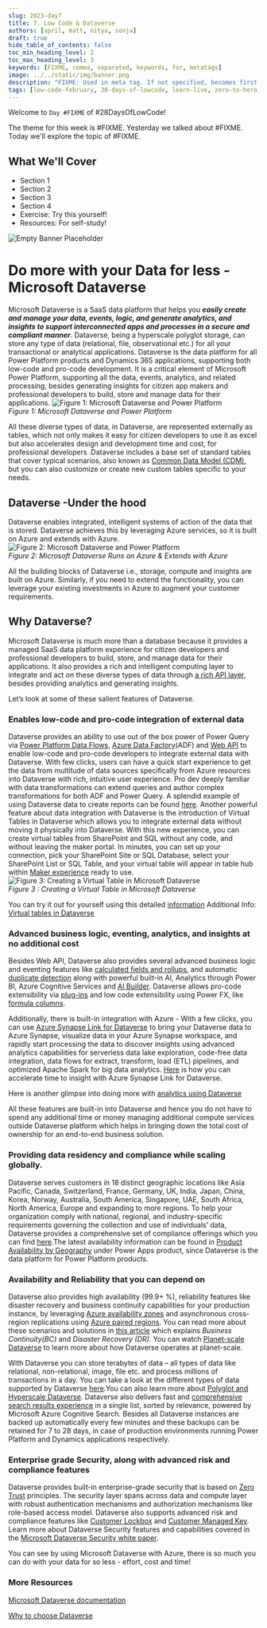 ```yaml
---
slug: 2023-day7
title: 7. Low Code & Dataverse
authors: [april, matt, nitya, sonja]
draft: true
hide_table_of_contents: false
toc_min_heading_level: 2
toc_max_heading_level: 3
keywords: [FIXME, comma, separated, keywords, for, metatags]
image: ../../static/img/banner.png
description: "FIXME: Used in meta tag. If not specified, becomes first line of Markdown" 
tags: [low-code-february, 30-days-of-lowcode, learn-live, zero-to-hero, ask-the-expert,fusion-teams, power-platform]
---
```


<head>
  <meta name="twitter:url" 
    content="https://microsoft.github.io/Low-Code/blog/slug-FIXME" />
  <meta name="twitter:title" 
    content="FIXME: Title Of Post" />
  <meta name="twitter:description" 
    content="FIXME: Post Description" />
  <meta name="twitter:image" 
    content="FIXME: Post Image" />
  <meta name="twitter:card" content="summary_large_image" />
  <meta name="twitter:creator" 
    content="@nitya" />
  <meta name="twitter:site" content="@AzureAdvocates" /> 
  <link rel="canonical" 
    href="https://microsoft.github.io/Low-Code/blog/slug-FIXME" />
</head>

Welcome to `Day #FIXME` of #28DaysOfLowCode!

The theme for this week is #FIXME. Yesterday we talked about #FIXME. Today we'll explore the topic of #FIXME.

## What We'll Cover
 * Section 1
 * Section 2
 * Section 3
 * Section 4
 * Exercise: Try this yourself!
 * Resources: For self-study!

<!-- FIXME: banner image -->
![Empty Banner Placeholder](../../../static/img/banner.png)


<!-- ************************************* -->
<!--  AUTHORS: ONLY UPDATE BELOW THIS LINE -->
<!-- ************************************* -->

# Do more with your Data for less - Microsoft Dataverse 
Microsoft Dataverse is a SaaS data platform that helps you ***easily create and manage your data, events, logic, and generate analytics, and insights to support interconnected apps and processes in a secure and compliant manner***. Dataverse, being a hyperscale polyglot storage, can store any type of data (relational, file, observational etc.) for all your transactional or analytical applications. Dataverse is the data platform for all Power Platform products and Dynamics 365 applications, supporting both low-code and pro-code development. It is a critical element of Microsoft Power Platform, supporting all the data, events, analytics, and related processing, besides generating insights for citizen app makers and professional developers to build, store and manage data for their applications. 
![Figure 1: Microsoft Dataverse and Power Platform](./PowerPlatform.png)<br>
*Figure 1: Microsoft Dataverse and Power Platform*<br>

All these diverse types of data, in Dataverse, are represented externally as tables, which not only makes it easy for citizen developers to use it as excel but also accelerates design and development time and cost, for professional developers .Dataverse includes a base set of standard tables that cover typical scenarios, also known as [Common Data Model (CDM)](https://learn.microsoft.com/en-us/common-data-model/), but you can also customize or create new custom tables specific to your needs.
## Dataverse -Under the hood 
Dataverse enables integrated, intelligent systems of action of the data that is stored. Dataverse achieves this by leveraging Azure services, so it is built on Azure and extends with Azure. 
 ![Figure 2: Microsoft Dataverse and Power Platform](./DataverseRunsOnAzure.png)<br>
*Figure 2: Microsoft Dataverse Runs on Azure & Extends with Azure*<br>

All the building blocks of Dataverse i.e., storage, compute and insights are built on Azure. Similarly, if you need to extend the functionality, you can leverage your existing investments in Azure to augment your customer requirements. 
## Why Dataverse? ##
Microsoft Dataverse is much more than a database because it provides a managed SaaS data platform experience for citizen developers and professional developers to build, store, and manage data for their applications. It also provides a rich and intelligent computing layer to integrate and act on these diverse types of data through [a rich API layer](https://learn.microsoft.com/en-us/power-apps/developer/data-platform/webapi/overview), besides providing analytics and generating insights. 

Let’s look at some of these salient features of Dataverse. 

### Enables low-code and pro-code integration of external data
Dataverse provides an ability to use out of the box power of Power Query via [Power Platform Data Flows](https://learn.microsoft.com/en-us/power-query/dataflows/create-use), [Azure Data Factory](https://learn.microsoft.com/en-us/azure/data-factory/connector-dynamics-crm-office-365?tabs=data-factory)(ADF) and [Web API](https://learn.microsoft.com/en-us/power-apps/developer/data-platform/webapi/perform-operations-web-api) to enable low-code and pro-code developers to integrate external data with Dataverse. With few clicks, users can have a quick start experience to get the data from multitude of data sources specifically from Azure resources into Dataverse with rich, intuitive user experience. Pro dev deeply familiar with data transformations can extend queries and author complex transformations for both ADF and Power Query. A splendid example of using Dataverse data to create reports can be found [here](https://learn.microsoft.com/en-us/power-apps/maker/data-platform/data-platform-powerbi-connector?tabs=Dataverse). Another powerful feature about data integration with Dataverse is the introduction of Virtual Tables in Dataverse which allows you to integrate external data without moving it physically into Dataverse. With this new experience, you can create virtual tables from SharePoint and SQL without any code, and without leaving the maker portal. In minutes, you can set up your connection, pick your SharePoint Site or SQL Database, select your SharePoint List or SQL Table, and your virtual table will appear in table hub within [Maker experience](https://make.powerapps.com) ready to use.
  ![Figure 3: Creating a Virtual Table in Microsoft Dataverse](./VT_SQL_short_221215_small.gif)<br>
*Figure 3 : Creating a Virtual Table in Microsoft Dataverse*<br>

You can try it out for yourself using this detailed [information](https://powerapps.microsoft.com/en-us/blog/virtual-tables-creation-wizard-now-in-public-preview/) 
Additional Info: [Virtual tables in Dataverse](https://www.youtube.com/watch?v=viRTtGEZXNE&list=PL8b8RgcLYAyqDb3hgrVOs-xICPtorzSiK&index=2&ab_channel=MicrosoftPowerPlatform)

### Advanced business logic, eventing, analytics, and insights at no additional cost 
Besides Web API, Dataverse also provides several advanced business logic and eventing features like [calculated fields and rollups](https://learn.microsoft.com/en-us/power-apps/developer/data-platform/calculated-rollup-attributes), and automatic [duplicate detection](https://learn.microsoft.com/en-us/power-platform/admin/detect-duplicate-records) along with powerful built-in AI, Analytics through Power BI, Azure Cognitive Services and [AI Builder](https://learn.microsoft.com/en-us/power-apps/use-ai-builder). Dataverse allows pro-code extensibility via [plug-ins](https://learn.microsoft.com/en-us/power-apps/developer/data-platform/plug-ins) and low code extensibility using Power FX, like [formula columns](https://learn.microsoft.com/en-us/power-apps/maker/data-platform/formula-columns).

Additionally, there is built-in integration with Azure - With a few clicks, you can use [Azure Synapse Link for Dataverse](https://learn.microsoft.com/en-us/power-apps/maker/data-platform/export-to-data-lake) to bring your Dataverse data to Azure Synapse, visualize data in your Azure Synapse workspace, and rapidly start processing the data to discover insights using advanced analytics capabilities for serverless data lake exploration, code-free data integration, data flows for extract, transform, load (ETL) pipelines, and optimized Apache Spark for big data analytics. [Here](https://cloudblogs.microsoft.com/powerplatform/2021/05/26/accelerate-time-to-insight-with-azure-synapse-link-for-dataverse/) is how you can accelerate time to insight with Azure Synapse Link for Dataverse. 

Here is another glimpse into doing more with [analytics using Dataverse](https://www.youtube.com/watch?v=UNMYSEN3VeI&list=PL8b8RgcLYAyqDb3hgrVOs-xICPtorzSiK&index=50&ab_channel=MicrosoftPowerPlatform)

All these features are built-in into Dataverse and hence you do not have to spend any additional time or money managing additional compute services outside Dataverse platform which helps in bringing down the total cost of ownership for an end-to-end business solution.

### Providing data residency and compliance while scaling globally.
Dataverse serves customers in 18 distinct geographic locations like Asia Pacific, Canada, Switzerland, France, Germany, UK, India, Japan, China, Korea, Norway, Australia, South America, Singapore, UAE, South Africa, North America, Europe and expanding to more regions. To help your organization comply with national, regional, and industry-specific requirements governing the collection and use of individuals’ data, Dataverse provides a comprehensive set of compliance offerings which you can find [here](https://learn.microsoft.com/en-us/power-platform/admin/wp-compliance-data-privacy).The latest availability information can be found in [Product Availability by Geography](https://powerplatform.microsoft.com/en-us/availability-reports/georeport/) under Power Apps product, since Dataverse is the data platform for Power Platform products.

### Availability and Reliability that you can depend on
Dataverse also provides high availability (99.9+ %), reliability features like disaster recovery and business continuity capabilities for your production instance, by leveraging [Azure availability zones](https://learn.microsoft.com/en-us/azure/reliability/availability-zones-overview) and asynchronous cross-region replications using [Azure paired regions](https://learn.microsoft.com/en-us/azure/reliability/cross-region-replication-azure). You can read more about these scenarios and solutions in [this article](https://learn.microsoft.com/en-us/power-platform/admin/business-continuity-disaster-recovery) which explains *Business Continuity(BC)* and *Disaster Recovery (DR)*. You can watch [Planet-scale Dataverse](https://www.youtube.com/watch?v=QlQmBPYAK8I&list=PL8b8RgcLYAyqDb3hgrVOs-xICPtorzSiK&index=39&t=100s&ab_channel=MicrosoftPowerPlatform) to learn more about how Dataverse operates at planet-scale.

With Dataverse you can store terabytes of data – all types of data like relational, non-relational, image, file etc. and process millions of transactions in a day. You can take a look at the different types of data supported by Dataverse [here](https://learn.microsoft.com/en-us/power-apps/maker/data-platform/types-of-fields).You can also learn more about [Polyglot and Hyperscale Dataverse](https://www.youtube.com/watch?v=bSscrGddctI&list=PL8b8RgcLYAyqDb3hgrVOs-xICPtorzSiK&index=35&ab_channel=MicrosoftPowerPlatform). Dataverse also delivers fast and [comprehensive search results experience](https://learn.microsoft.com/en-us/power-platform/admin/configure-relevance-search-organization#what-is-dataverse-search) in a single list, sorted by relevance, powered by Microsoft Azure Cognitive Search. Besides all Dataverse instances are backed up automatically every few minutes and these backups can be retained for 7 to 28 days, in case of production environments running Power Platform and Dynamics applications respectively. 


### Enterprise grade Security, along with advanced risk and compliance features
Dataverse provides built-in enterprise-grade security that is based on [Zero Trust](https://www.microsoft.com/en-us/security/business/zero-trust) principles. The security layer spans across data and compute layer with robust authentication mechanisms and authorization mechanisms like role-based access model. Dataverse also supports advanced risk and compliance features like [Customer Lockbox](https://learn.microsoft.com/en-us/power-platform/admin/about-lockbox) and [Customer Managed Key](https://learn.microsoft.com/en-us/power-platform/admin/manage-encryption-key). Learn more about Dataverse Security features and capabilities covered in the [Microsoft Dataverse Security white paper](https://download.microsoft.com/download/9/e/d/9edefa88-50a0-4900-97f4-815bca5a7cb8/Dataverse-security-and-scenarios.pdf).

You can see by using Microsoft Dataverse with Azure, there is so much you can do with your data for so less - effort, cost and time! 

### More Resources
[Microsoft Dataverse documentation](https://learn.microsoft.com/en-us/power-apps/maker/data-platform/)

[Why to choose Dataverse](https://www.youtube.com/watch?v=fbKZlF1WMBk&list=PL8b8RgcLYAyqDb3hgrVOs-xICPtorzSiK&index=5&ab_channel=MicrosoftPowerPlatform)



